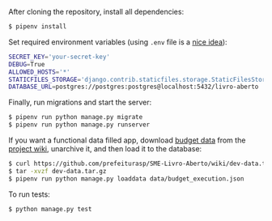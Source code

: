 After cloning the repository, install all dependencies:

```bash
$ pipenv install
```

Set required environment variables (using `.env` file is a [nice idea](https://pipenv.readthedocs.io/en/latest/advanced/#automatic-loading-of-env)):

```bash
SECRET_KEY='your-secret-key'
DEBUG=True
ALLOWED_HOSTS='*'
STATICFILES_STORAGE='django.contrib.staticfiles.storage.StaticFilesStorage'
DATABASE_URL=postgres://postgres:postgres@localhost:5432/livro-aberto
```

Finally, run migrations and start the server:

```bash
$ pipenv run python manage.py migrate
$ pipenv run python manage.py runserver
```

If you want a functional data filled app, download [budget data](https://github.com/prefeiturasp/SME-Livro-Aberto/wiki/dev-data.tar.gz) from the [project wiki](https://github.com/prefeiturasp/SME-Livro-Aberto/wiki), unarchive it, and then load it to the database:

```bash
$ curl https://github.com/prefeiturasp/SME-Livro-Aberto/wiki/dev-data.tar.gz -o dev-data.tar.gz
$ tar -xvzf dev-data.tar.gz
$ pipenv run python manage.py loaddata data/budget_execution.json
```

To run tests:
```bash
$ python manage.py test
```
